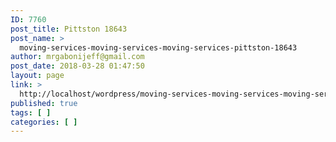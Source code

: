 ```yaml
---
ID: 7760
post_title: Pittston 18643
post_name: >
  moving-services-moving-services-moving-services-pittston-18643
author: mrgabonijeff@gmail.com
post_date: 2018-03-28 01:47:50
layout: page
link: >
  http://localhost/wordpress/moving-services-moving-services-moving-services-pittston-18643/
published: true
tags: [ ]
categories: [ ]
---
```


